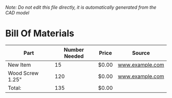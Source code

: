 ###### Note: Do not edit this file directly, it is automatically generated from the CAD model 
# Bill Of Materials 
 |Part|Number Needed|Price|Source| 
 |----|----------|-----|-----|
|New Item|15|$0.00|www.example.com|
|Wood Screw 1.25"|120|$0.00|www.example.com|
|Total: |135|$0.00| |